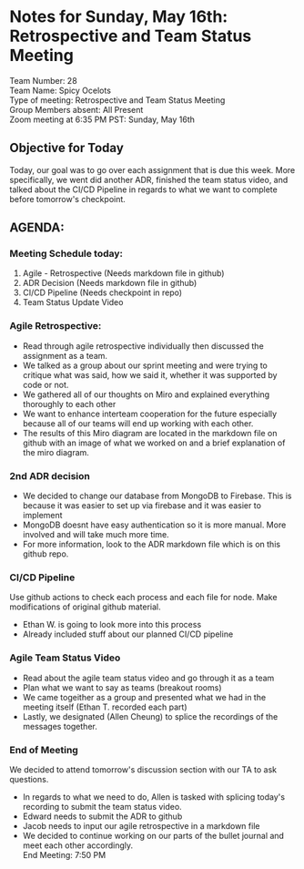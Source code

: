 # Notes for Sunday, May 16th: Retrospective and Team Status Meeting
Team Number: 28  
Team Name: Spicy Ocelots   
Type of meeting: Retrospective and Team Status Meeting   
Group Members absent: All Present    
Zoom meeting at 6:35 PM PST: Sunday, May 16th    

## Objective for Today
Today, our goal was to go over each assignment that is due this week. More specifically, we went did another ADR, finished the team status video, and talked about the CI/CD Pipeline in regards to what we want to complete before tomorrow's checkpoint.

## AGENDA:
### Meeting Schedule today:
1. Agile - Retrospective (Needs markdown file in github)
2. ADR Decision (Needs markdown file in github)
3. CI/CD Pipeline (Needs checkpoint in repo)
4. Team Status Update Video

### Agile Retrospective:
- Read through agile retrospective individually then discussed the assignment as a team.
- We talked as a group about our sprint meeting and were trying to critique what was said, how we said it, whether it was supported by code or not.
- We gathered all of our thoughts on Miro and explained everything thoroughly to each other
- We want to enhance interteam cooperation for the future especially because all of our teams will end up working with each other.
- The results of this Miro diagram are located in the markdown file on github with an image of what we worked on and a brief explanation of the miro diagram.


### 2nd ADR decision
- We decided to change our database from MongoDB to Firebase. This is because it was easier to set up via firebase and it was easier to implement
- MongoDB doesnt have easy authentication so it is more manual. More involved and will take much more time.
- For more information, look to the ADR markdown file which is on this github repo.

### CI/CD Pipeline
Use github actions to check each process and each file for node. Make modifications of original github material.
- Ethan W. is going to look more into this process
- Already included stuff about our planned CI/CD pipeline

### Agile Team Status Video
- Read about the agile team status video and go through it as a team
- Plan what we want to say as teams (breakout rooms)
- We came togeither as a group and presented what we had in the meeting itself (Ethan T. recorded each part)
- Lastly, we designated (Allen Cheung) to splice the recordings of the messages together.

### End of Meeting
We decided to attend tomorrow's discussion section with our TA to ask questions.
- In regards to what we need to do, Allen is tasked with splicing today's recording to submit the team status video.
- Edward needs to submit the ADR to github
- Jacob needs to input our agile retrospective in a markdown file
- We decided to continue working on our parts of the bullet journal and meet each other accordingly.     
End Meeting: 7:50 PM


